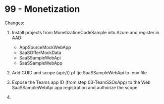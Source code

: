 # 99 - Monetization

Changes:

1. Install projects from MonetizationCodeSample into Azure and register in AAD:
   - AppSourceMockWebApp
   - SaaSOfferMockData
   - SaaSSampleWebApi
   - SaaSSampleWebApp

2. Add GUID and scope (api://) pf tje SaaSSampleWebApi to .env file

3. Expose the Teams app ID (from step 03-TeamSSOsApp) to the Web SaaSSampleWebApi app registration and authorize the scope

4. 